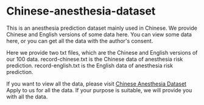 # Chinese-anesthesia-dataset
This is an anesthesia prediction dataset mainly used in Chinese. We provide Chinese and English versions of some data here. You can view some data here, or you can get all the data with the author's consent.

Here we provide two txt files, which are the Chinese and English versions of our 100 data.
record-chinese.txt is the Chinese data of anesthesia risk prediction.
record-english.txt is the English data of anesthesia risk prediction.

If you want to view all the data, please visit [Chinese Anesthesia Dataset](https://zenodo.org/records/13378270) Apply to us for all the data. If your purpose is suitable, we will provide you with all the data.
